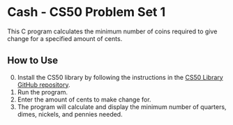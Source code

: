 # Cash - CS50 Problem Set 1

This C program calculates the minimum number of coins required to give change for a specified amount of cents.

## How to Use

0. Install the CS50 library by following the instructions in the [CS50 Library GitHub repository](https://github.com/cs50/libcs50).
1. Run the program.
2. Enter the amount of cents to make change for.
3. The program will calculate and display the minimum number of quarters, dimes, nickels, and pennies needed.

